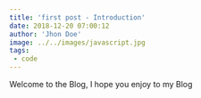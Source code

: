 ```yaml
---
title: 'first post - Introduction'
date: 2018-12-20 07:00:12
author: 'Jhon Doe'
image: ../../images/javascript.jpg
tags: 
 - code
---
```


Welcome to the Blog, I hope you enjoy to my Blog